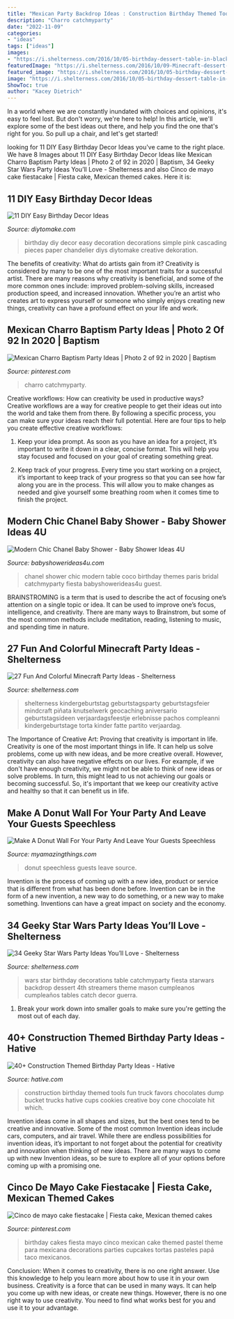 ```yaml
---
title: "Mexican Party Backdrop Ideas : Construction Birthday Themed Tools Fun Truck Favors Chocolates Dump Bucket Trucks Hative Cups Cookies Creative Boy Cone Chocolate Hit Which"
description: "Charro catchmyparty"
date: "2022-11-09"
categories:
- "ideas"
tags: ["ideas"]
images:
- "https://i.shelterness.com/2016/10/05-birthday-dessert-table-in-black.jpg"
featuredImage: "https://i.shelterness.com/2016/10/09-Minecraft-dessert-table-decor-made-of-cardboard.jpg"
featured_image: "https://i.shelterness.com/2016/10/05-birthday-dessert-table-in-black.jpg"
image: "https://i.shelterness.com/2016/10/05-birthday-dessert-table-in-black.jpg"
ShowToc: true
author: "Kacey Dietrich"
---
```



In a world where we are constantly inundated with choices and opinions, it's easy to feel lost. But don't worry, we're here to help! In this article, we'll explore some of the best ideas out there, and help you find the one that's right for you. So pull up a chair, and let's get started!

	

		
looking for 11 DIY Easy Birthday Decor Ideas you've came to the right place. We have 8 Images about 11 DIY Easy Birthday Decor Ideas like Mexican Charro Baptism Party Ideas | Photo 2 of 92 in 2020 | Baptism, 34 Geeky Star Wars Party Ideas You’ll Love - Shelterness and also Cinco de mayo cake fiestacake | Fiesta cake, Mexican themed cakes. Here it is:
		
    
## 11 DIY Easy Birthday Decor Ideas

<img loading=lazy src="https://www.diytomake.com/wp-content/uploads/2015/09/Cascading-Pink.jpg" onerror="this.onerror=null;this.src='https://tse1.mm.bing.net/th?id=OIP.ShIUAfxBwrBFdZP1GoBLVwHaLH&amp;pid=15.1';" alt="11 DIY Easy Birthday Decor Ideas">

_Source: diytomake.com_

>birthday diy decor easy decoration decorations simple pink cascading pieces paper chandelier diys diytomake creative dekoration. 

	

The benefits of creativity: What do artists gain from it?
Creativity is considered by many to be one of the most important traits for a successful artist. There are many reasons why creativity is beneficial, and some of the more common ones include: improved problem-solving skills, increased production speed, and increased innovation. Whether you’re an artist who creates art to express yourself or someone who simply enjoys creating new things, creativity can have a profound effect on your life and work.

    
## Mexican Charro Baptism Party Ideas | Photo 2 Of 92 In 2020 | Baptism

<img loading=lazy src="https://i.pinimg.com/736x/ed/69/30/ed6930c31ee0c12c01644cff0bb9f6a3.jpg" onerror="this.onerror=null;this.src='https://tse3.mm.bing.net/th?id=OIP.uqU6XdoaDuJIlp1Vo1fyPgHaJ3&amp;pid=15.1';" alt="Mexican Charro Baptism Party Ideas | Photo 2 of 92 in 2020 | Baptism">

_Source: pinterest.com_

>charro catchmyparty. 

	

Creative workflows: How can creativity be used in productive ways?
Creative workflows are a way for creative people to get their ideas out into the world and take them from there. By following a specific process, you can make sure your ideas reach their full potential. Here are four tips to help you create effective creative workflows:
1. Keep your idea prompt. As soon as you have an idea for a project, it’s important to write it down in a clear, concise format. This will help you stay focused and focused on your goal of creating something great.

2. Keep track of your progress. Every time you start working on a project, it’s important to keep track of your progress so that you can see how far along you are in the process. This will allow you to make changes as needed and give yourself some breathing room when it comes time to finish the project.


    
## Modern Chic Chanel Baby Shower - Baby Shower Ideas 4U

<img loading=lazy src="https://babyshowerideas4u.com/wp-content/uploads/2016/04/Modern-Chic-Chanel-Baby-Shower-Guest-Table.jpg" onerror="this.onerror=null;this.src='https://tse2.mm.bing.net/th?id=OIP.5LE-3b8sKyGWNWd4gugLpwHaJ4&amp;pid=15.1';" alt="Modern Chic Chanel Baby Shower - Baby Shower Ideas 4U">

_Source: babyshowerideas4u.com_

>chanel shower chic modern table coco birthday themes paris bridal catchmyparty fiesta babyshowerideas4u guest. 

	

BRAINSTROMING is a term that is used to describe the act of focusing one’s attention on a single topic or idea. It can be used to improve one’s focus, intelligence, and creativity. There are many ways to Brainstrom, but some of the most common methods include meditation, reading, listening to music, and spending time in nature.

    
## 27 Fun And Colorful Minecraft Party Ideas - Shelterness

<img loading=lazy src="https://i.shelterness.com/2016/10/09-Minecraft-dessert-table-decor-made-of-cardboard.jpg" onerror="this.onerror=null;this.src='https://tse3.mm.bing.net/th?id=OIP.8-m93F7ot3Q4Z-piogfpBgHaJ4&amp;pid=15.1';" alt="27 Fun And Colorful Minecraft Party Ideas - Shelterness">

_Source: shelterness.com_

>shelterness kindergeburtstag geburtstagsparty geburtstagsfeier mindcraft piñata knutselwerk geocaching aniversario geburtstagsideen verjaardagsfeestje erlebnisse pachos compleanni kindergeburtstage torta kinder fatte partito verjaardag. 

	

The Importance of Creative Art: Proving that creativity is important in life.
Creativity is one of the most important things in life. It can help us solve problems, come up with new ideas, and be more creative overall. However, creativity can also have negative effects on our lives. For example, if we don't have enough creativity, we might not be able to think of new ideas or solve problems. In turn, this might lead to us not achieving our goals or becoming successful. So, it's important that we keep our creativity active and healthy so that it can benefit us in life.

    
## Make A Donut Wall For Your Party And Leave Your Guests Speechless

<img loading=lazy src="http://myamazingthings.com/wp-content/uploads/2017/05/donut-wall-2.jpg" onerror="this.onerror=null;this.src='https://tse3.mm.bing.net/th?id=OIP.0jXdk9mVc6iPmV5te-XtswHaLG&amp;pid=15.1';" alt="Make A Donut Wall For Your Party And Leave Your Guests Speechless">

_Source: myamazingthings.com_

>donut speechless guests leave source. 

	

Invention is the process of coming up with a new idea, product or service that is different from what has been done before. Invention can be in the form of a new invention, a new way to do something, or a new way to make something. Inventions can have a great impact on society and the economy.

    
## 34 Geeky Star Wars Party Ideas You’ll Love - Shelterness

<img loading=lazy src="https://i.shelterness.com/2016/10/05-birthday-dessert-table-in-black.jpg" onerror="this.onerror=null;this.src='https://tse4.mm.bing.net/th?id=OIP.xO86ZsJu7Wnl9cDHtCq5GAHaNJ&amp;pid=15.1';" alt="34 Geeky Star Wars Party Ideas You’ll Love - Shelterness">

_Source: shelterness.com_

>wars star birthday decorations table catchmyparty fiesta starwars backdrop dessert 4th streamers theme mason cumpleanos cumpleaños tables catch decor guerra. 

	

1. Break your work down into smaller goals to make sure you're getting the most out of each day. 

    
## 40+ Construction Themed Birthday Party Ideas - Hative

<img loading=lazy src="https://hative.com/wp-content/uploads/2015/06/construction-birthday-party/37-construction-themed-birthday-party.jpg" onerror="this.onerror=null;this.src='https://tse3.mm.bing.net/th?id=OIP.UgfeAcTSFX2iv97Xi2fV_QHaKX&amp;pid=15.1';" alt="40+ Construction Themed Birthday Party Ideas - Hative">

_Source: hative.com_

>construction birthday themed tools fun truck favors chocolates dump bucket trucks hative cups cookies creative boy cone chocolate hit which. 

	

Invention ideas come in all shapes and sizes, but the best ones tend to be creative and innovative. Some of the most common Invention ideas include cars, computers, and air travel. While there are endless possibilities for invention ideas, it’s important to not forget about the potential for creativity and innovation when thinking of new ideas. There are many ways to come up with new Invention ideas, so be sure to explore all of your options before coming up with a promising one.

    
## Cinco De Mayo Cake Fiestacake | Fiesta Cake, Mexican Themed Cakes

<img loading=lazy src="https://i.pinimg.com/736x/46/3c/19/463c19b8ca691fdd47f95d327a7318bf.jpg" onerror="this.onerror=null;this.src='https://tse2.mm.bing.net/th?id=OIP.cOzJSv9JGBequIxq_P1qggHaJ3&amp;pid=15.1';" alt="Cinco de mayo cake fiestacake | Fiesta cake, Mexican themed cakes">

_Source: pinterest.com_

>birthday cakes fiesta mayo cinco mexican cake themed pastel theme para mexicana decorations parties cupcakes tortas pasteles papá taco mexicanos. 

	

Conclusion: When it comes to creativity, there is no one right answer. Use this knowledge to help you learn more about how to use it in your own business.
Creativity is a force that can be used in many ways. It can help you come up with new ideas, or create new things. However, there is no one right way to use creativity. You need to find what works best for you and use it to your advantage.

